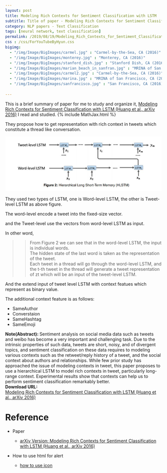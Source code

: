 ```yaml
---
layout: post
title: Modeling Rich Contexts for Sentiment Classification with LSTM
subtitle: Title of paper - Modeling Rich Contexts for Sentiment Classification with LSTM
category: NLP papers - Text Classification
tags: [neural network, text classification]
permalink: /2019/08/19/Modeling_Rich_Contexts_for_Sentiment_Classification_with_LSTM/
css : /css/ForYouTubeByHyun.css
bigimg: 
  - "/img/Image/BigImages/carmel.jpg" : "Carmel-by-the-Sea, CA (2016)"
  - "/img/Image/BigImages/monterey.jpg" : "Monterey, CA (2016)"
  - "/img/Image/BigImages/stanford_dish.jpg" : "Stanford Dish, CA (2016)"
  - "/img/Image/BigImages/marian_beach_in_sanfran.jpg" : "MRINA of San Francisco, CA (2016)"
  - "/img/Image/BigImages/carmel2.jpg" : "Carmel-by-the-Sea, CA (2016)"
  - "/img/Image/BigImages/marina.jpg" : "MRINA of San Francisco, CA (2016)"
  - "/img/Image/BigImages/sanfrancisco.jpg" : "San Francisco, CA (2016)"
  
---
```


This is a brief summary of paper for me to study and organize it, [Modeling Rich Contexts for Sentiment Classification with LSTM (Huang et al., arXiv 2016)](https://arxiv.org/abs/1605.01478) I read and studied. 
{% include MathJax.html %}

They propose how to get representation with rich context in tweets which constitute a thread like conversation. 

![Huang et al., 2016](/img/Image/NaturalLanguageProcessing/NLPLabs/Paper_Investigation/Text_Classification/2019-08-19-Modeling_Rich_Contexts_for_Sentiment_Classification_with_LSTM/Hierachical_LSTM.JPG)

They used two types of LSTM, one is Word-level LSTM, the other is Tweet-level LSTM as above figure. 

The word-level encode a tweet into the fixed-size vector. 

and the Tweet-level use the vectors from word-level LSTM as input.

In other word, 

>> From Figure 2 we can see that in the word-level LSTM, the input is individual words.  
>> The hidden state of the last word is taken as the representation of the tweet.   
>> Each tweet in a thread will go through the word-level LSTM, and the t-th tweet in the thread will generate a tweet representation of zt which will be an input of the tweet-level LSTM.  

And the extend input of tweet level LSTM with context featues which represent as binary value.

The additional context feature is as follows:

- SameAuthor
- Converstaion
- SameHashtag
- SameEmoji


<div class="alert alert-info" role="alert"><i class="fa fa-info-circle"></i> <b>Note(Abstract): </b>
Sentiment analysis on social media data such as tweets and weibo has become a very important and challenging task. Due to the intrinsic properties of such data, tweets are short, noisy, and of divergent topics, and sentiment classification on these data requires to modeling various contexts such as the retweet/reply history of a tweet, and the social context about authors and relationships. While few prior study has approached the issue of modeling contexts in tweet, this paper proposes to use a hierarchical LSTM to model rich contexts in tweet, particularly long-range context. Experimental results show that contexts can help us to perform sentiment classification remarkably better.
</div>
    
<div class="alert alert-success" role="alert"><i class="fa fa-paperclip fa-lg"></i> <b>Download URL: </b><br>
  <a href="https://arxiv.org/abs/1605.01478">Modeling Rich Contexts for Sentiment Classification with LSTM (Huang et al., arXiv 2016)</a>
</div>

# Reference 

- Paper 
  - [arXiv Version: Modeling Rich Contexts for Sentiment Classification with LSTM (Huang et al., arXiv 2016)](https://arxiv.org/abs/1605.01478)
  
  
- How to use html for alert
  - [how to use icon](http://idratherbewriting.com/documentation-theme-jekyll/mydoc_icons.html)




























